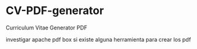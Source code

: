 # CV-PDF-generator
Curriculum Vitae Generator PDF 

investigar  apache pdf box si existe alguna herramienta para  crear los pdf  
